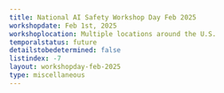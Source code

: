 ```yaml
---
title: National AI Safety Workshop Day Feb 2025
workshopdate: Feb 1st, 2025
workshoplocation: Multiple locations around the U.S.
temporalstatus: future
detailstobedetermined: false
listindex: -7
layout: workshopday-feb-2025
type: miscellaneous
---
```



